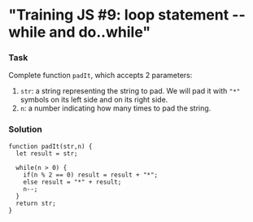 # "Training JS #9: loop statement --while and do..while" #


### Task

>
Complete function ```padIt```, which accepts 2 parameters:
    
1. ```str```: a string representing the string to pad. We will pad it with ```"*"``` symbols on its left side and on its right side.
2. ```n```: a number indicating how many times to pad the string.
>

### Solution

```
function padIt(str,n) {
  let result = str;

  while(n > 0) {
    if(n % 2 == 0) result = result + "*";
    else result = "*" + result;
    n--;
  }
  return str;   
}
```
